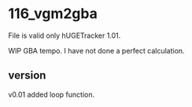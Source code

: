 # 116_vgm2gba

File is valid only hUGETracker 1.01.

WIP GBA tempo. I have not done a perfect calculation.


## version
v0.01 added loop function.

